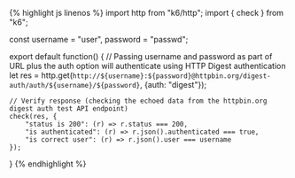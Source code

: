 {% highlight js linenos %}
import http from "k6/http";
import { check } from "k6";

const username = "user",
      password = "passwd";

export default function() {
    // Passing username and password as part of URL plus the auth option will authenticate using HTTP Digest authentication
    let res = http.get(`http://${username}:${password}@httpbin.org/digest-auth/auth/${username}/${password}`, {auth: "digest"});

    // Verify response (checking the echoed data from the httpbin.org digest auth test API endpoint)
    check(res, {
        "status is 200": (r) => r.status === 200,
        "is authenticated": (r) => r.json().authenticated === true,
        "is correct user": (r) => r.json().user === username
    });
}
{% endhighlight %}